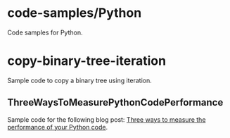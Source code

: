 # code-samples/Python
Code samples for Python.

# copy-binary-tree-iteration
Sample code to copy a binary tree using iteration.

## ThreeWaysToMeasurePythonCodePerformance
Sample code for the following blog post: [Three ways to measure the performance of your Python code](https://www.erickmccollum.com/2021/10/31/three-ways-to-measure-python-performance.html).